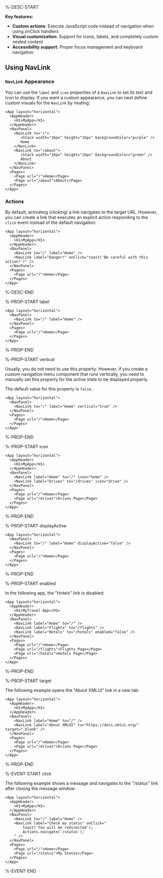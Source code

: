 %-DESC-START

**Key features:**
- **Custom actions**: Execute JavaScript code instead of navigation when using onClick handlers
- **Visual customization**: Support for icons, labels, and completely custom nested content
- **Accessibility support**: Proper focus management and keyboard navigation

## Using NavLink

### `NavLink` Appearance

You can use the `label` and `icon` properties of a `NavLink` to set its text and icon to display.
If you want a custom appearance, you can nest define custom visuals for the `NavLink` by nesting:

```xmlui-pg copy {6-14} display name="Example: NavLink appearance" height="250px"
<App layout="horizontal">
  <AppHeader>
    <H1>MyApp</H1>
  </AppHeader>
  <NavPanel>
    <NavLink to="/">
       <Stack width="16px" height="16px" backgroundColor="purple" />
       Home
    </NavLink>
    <NavLink to="/about">
       <Stack width="16px" height="16px" backgroundColor="green" />
       About
    </NavLink>
  </NavPanel>
  <Pages>
    <Page url="/">Home</Page>
    <Page url="/about">About</Page>
  </Pages>
</App>
```

### Actions

By default, activating (clicking) a link navigates to the target URL.
However, you can create a link that executes an explicit action responding to the `click` event instead of the default navigation:

```xmlui-pg copy {7} display name="Example: custom NavLink action" height="250px"
<App layout="horizontal">
  <AppHeader>
    <H1>MyApp</H1>
  </AppHeader>
  <NavPanel>
    <NavLink to="/" label="Home" />
    <NavLink label="Danger!" onClick="toast('Be careful with this action!')" />
  </NavPanel>
  <Pages>
    <Page url="/">Home</Page>
  </Pages>
</App>
```

%-DESC-END

%-PROP-START label

```xmlui-pg copy display name="Example: label" height="250px"
<App layout="horizontal">
  <NavPanel>
    <NavLink to="/" label="Home" />
  </NavPanel>
  <Pages>
    <Page url="/">Home</Page>
  </Pages>
</App>
```

%-PROP-END

%-PROP-START vertical

Usually, you do not need to use this property.
However, if you create a custom navigation menu component that runs vertically,
you need to manually set this property for the active state to be displayed properly.

The default value for this property is `false`.

```xmlui-pg copy display name="Example: vertical" height="250px"
<App layout="horizontal">
  <NavPanel>
    <NavLink to="/" label="Home" vertical="true" />
  </NavPanel>
  <Pages>
    <Page url="/">Home</Page>
  </Pages>
</App>
```

%-PROP-END

%-PROP-START icon

```xmlui-pg copy {6-7} display name="Example: icon" height="250px"
<App layout="horizontal">
  <AppHeader>
    <H1>MyApp</H1>
  </AppHeader>
  <NavPanel>
    <NavLink label="Home" to="/" icon="home" />
    <NavLink label="Drives" to="/drives" icon="drive" />
  </NavPanel>
  <Pages>
    <Page url="/">Home</Page>
    <Page url="/drives">Drives Page</Page>
  </Pages>
</App>
```

%-PROP-END

%-PROP-START displayActive

```xmlui-pg copy display name="Example: displayActive" height="250px"
<App layout="horizontal">
  <NavPanel>
    <NavLink to="/" label="Home" displayActive="false" />
  </NavPanel>
  <Pages>
    <Page url="/">Home</Page>
  </Pages>
</App>
```

%-PROP-END

%-PROP-START enabled

In the following app, the "Hotels" link is disabled:

```xmlui-pg copy {8} display name="Example: enabled" height="250px"
<App layout="horizontal">
  <AppHeader>
    <H1>MyTravel App</H1>
  </AppHeader>
  <NavPanel>
    <NavLink label="Home" to="/" />
    <NavLink label="Flights" to="/flights" />
    <NavLink label="Hotels" to="/hotels" enabled="false" />
  </NavPanel>
  <Pages>
    <Page url="/">Home</Page>
    <Page url="/flights">Flights Page</Page>
    <Page url="/hotels">Hotels Page</Page>
  </Pages>
</App>
```

%-PROP-END

%-PROP-START target

The following example opens the "About XMLUI" link in a new tab:

```xmlui-pg copy {7} display name="Example: target" height="250px"
<App layout="horizontal">
  <AppHeader>
    <H1>MyApp</H1>
  </AppHeader>
  <NavPanel>
    <NavLink label="Home" to="/" />
    <NavLink label="About XMLUI" to="https://docs.xmlui.org/" target="_blank" />
  </NavPanel>
  <Pages>
    <Page url="/">Home</Page>
    <Page url="/drives">Drives Page</Page>
  </Pages>
</App>
```

%-PROP-END

%-EVENT-START click

The following example shows a message and navigates to the "/status" link after closing the message window:

```xmlui-pg copy {7} display name="Example: click" height="250px"
<App layout="horizontal">
  <AppHeader>
    <H1>MyApp</H1>
  </AppHeader>
  <NavPanel>
    <NavLink to="/" label="Home" />
    <NavLink label="Check my status" onClick="
        toast('You will be redirected');
        Actions.navigate('/status');
    " />
  </NavPanel>
  <Pages>
    <Page url="/">Home</Page>
    <Page url="/status">My Status</Page>
  </Pages>
</App>
```

%-EVENT-END
